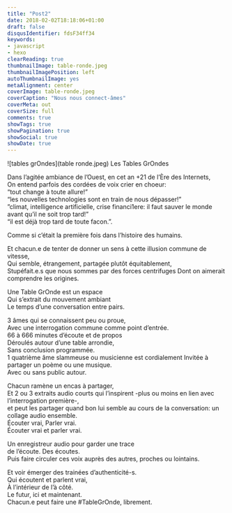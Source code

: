 ```yaml
---
title: "Post2"
date: 2018-02-02T18:18:06+01:00
draft: false
disqusIdentifier: fdsF34ff34
keywords:
- javascript
- hexo
clearReading: true
thumbnailImage: table-ronde.jpeg
thumbnailImagePosition: left
autoThumbnailImage: yes
metaAlignment: center
coverImage: table-ronde.jpeg
coverCaption: "Nous nous connect-âmes"
coverMeta: out
coverSize: full
comments: true
showTags: true
showPagination: true
showSocial: true
showDate: true
---
```



![tables grOndes](table ronde.jpeg)
Les Tables GrOndes

Dans l’agitée ambiance de l’Ouest, en cet an +21 de l’Ère des Internets,   
On entend parfois des cordées de voix crier en choeur:   
“tout change à toute allure!”   
“les nouvelles technologies sont en train de nous dépasser!”    
”climat, intelligence artificielle, crise financi1ere: il faut sauver le monde avant qu’il ne soit trop tard!”   
“il est déjà trop tard de toute facon.”.   
   
Comme si c’était la première fois dans l’histoire des humains.   
   
Et chacun.e de tenter de donner un sens à cette illusion commune de vitesse,     
Qui semble, étrangement, partagée plutôt équitablement,   
Stupéfait.e.s  que nous sommes par des forces centrifuges Dont on aimerait comprendre les origines.   
   
   
Une Table GrOnde est un espace    
Qui s’extrait du mouvement ambiant    
Le temps d’une conversation entre pairs.    
     
3 âmes qui se connaissent peu ou proue,    
Avec une interrogation commune comme point d’entrée.    
66 à 666 minutes d’écoute et de propos     
Déroulés autour d’une table arrondie,     
Sans conclusion programmée.    
1 quatrième âme slammeuse ou musicienne est cordialement Invitée à partager un poème ou une musique.    
Avec ou sans public autour.    
    
Chacun ramène un encas à partager,    
Et 2 ou 3 extraits audio courts qui l’inspirent -plus ou moins en lien avec l’interrogation première-,     
et peut les partager quand bon lui semble au cours de la conversation: un collage audio ensemble.    
Écouter vrai, Parler vrai.    
Écouter vrai et parler vrai.     
    
Un enregistreur audio pour garder une trace     
de l’écoute. Des écoutes.     
Puis faire circuler ces voix auprès des autres, proches ou lointains.    
    
Et voir émerger des trainées d’authenticité-s.     
Qui écoutent et parlent vrai,     
À l’intérieur de l’à côté.    
Le futur, ici et maintenant.    
Chacun.e peut faire une #TableGrOnde, librement.    
